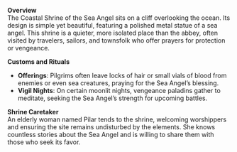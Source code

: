**Overview**  
The Coastal Shrine of the Sea Angel sits on a cliff overlooking the ocean. Its design is simple yet beautiful, featuring a polished metal statue of a sea angel. This shrine is a quieter, more isolated place than the abbey, often visited by travelers, sailors, and townsfolk who offer prayers for protection or vengeance.

**Customs and Rituals**

- **Offerings**: Pilgrims often leave locks of hair or small vials of blood from enemies or even sea creatures, praying for the Sea Angel’s blessing.
- **Vigil Nights**: On certain moonlit nights, vengeance paladins gather to meditate, seeking the Sea Angel’s strength for upcoming battles.

**Shrine Caretaker**  
An elderly woman named Pilar tends to the shrine, welcoming worshippers and ensuring the site remains undisturbed by the elements. She knows countless stories about the Sea Angel and is willing to share them with those who seek its favor.
